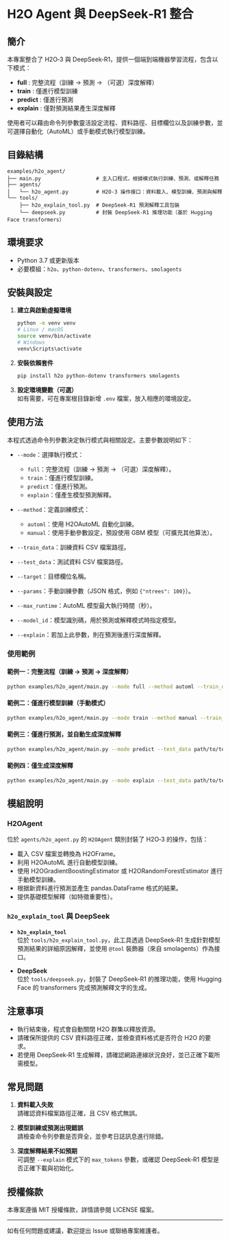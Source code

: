 
# H2O Agent 與 DeepSeek‑R1 整合

## 簡介
本專案整合了 H2O‑3 與 DeepSeek‑R1，提供一個端到端機器學習流程，包含以下模式：
- **full** : 完整流程（訓練 → 預測 → （可選）深度解釋）
- **train** : 僅進行模型訓練
- **predict** : 僅進行預測
- **explain** : 僅對預測結果產生深度解釋

使用者可以藉由命令列參數靈活設定流程、資料路徑、目標欄位以及訓練參數，並可選擇自動化（AutoML）或手動模式執行模型訓練。

## 目錄結構

```
examples/h2o_agent/
├── main.py                  # 主入口程式，根據模式執行訓練、預測、或解釋任務
├── agents/
│   └── h2o_agent.py         # H2O‑3 操作接口：資料載入、模型訓練、預測與解釋
└── tools/
    ├── h2o_explain_tool.py  # DeepSeek‑R1 預測解釋工具包裝
    └── deepseek.py          # 封裝 DeepSeek‑R1 推理功能（基於 Hugging Face transformers）
```

## 環境要求
- Python 3.7 或更新版本
- 必要模組：`h2o`、`python-dotenv`、`transformers`、`smolagents`

## 安裝與設定
1. **建立與啟動虛擬環境**

   ```bash
   python -m venv venv
   # Linux / macOS
   source venv/bin/activate
   # Windows
   venv\Scripts\activate
   ```

2. **安裝依賴套件**

   ```bash
   pip install h2o python-dotenv transformers smolagents
   ```

3. **設定環境變數（可選）**  
   如有需要，可在專案根目錄新增 `.env` 檔案，放入相應的環境設定。

## 使用方法
本程式透過命令列參數決定執行模式與相關設定。主要參數說明如下：

- `--mode`：選擇執行模式：
  - `full`：完整流程（訓練 → 預測 → （可選）深度解釋）。
  - `train`：僅進行模型訓練。
  - `predict`：僅進行預測。
  - `explain`：僅產生模型預測解釋。

- `--method`：定義訓練模式：
  - `automl`：使用 H2OAutoML 自動化訓練。
  - `manual`：使用手動參數設定，預設使用 GBM 模型（可擴充其他算法）。

- `--train_data`：訓練資料 CSV 檔案路徑。
- `--test_data`：測試資料 CSV 檔案路徑。
- `--target`：目標欄位名稱。
- `--params`：手動訓練參數（JSON 格式，例如 `{"ntrees": 100}`）。
- `--max_runtime`：AutoML 模型最大執行時間（秒）。
- `--model_id`：模型識別碼，用於預測或解釋模式時指定模型。
- `--explain`：若加上此參數，則在預測後進行深度解釋。

### 使用範例

#### 範例一：完整流程（訓練 → 預測 → 深度解釋）

```bash
python examples/h2o_agent/main.py --mode full --method automl --train_data path/to/train.csv --test_data path/to/test.csv --target target_column --explain
```

#### 範例二：僅進行模型訓練（手動模式）

```bash
python examples/h2o_agent/main.py --mode train --method manual --train_data path/to/train.csv --target target_column --params '{"ntrees": 100}'
```

#### 範例三：僅進行預測，並自動生成深度解釋

```bash
python examples/h2o_agent/main.py --mode predict --test_data path/to/test.csv --model_id your_model_id --explain
```

#### 範例四：僅生成深度解釋

```bash
python examples/h2o_agent/main.py --mode explain --test_data path/to/test.csv --model_id your_model_id
```

## 模組說明
### H2OAgent
位於 `agents/h2o_agent.py` 的 `H2OAgent` 類別封裝了 H2O‑3 的操作，包括：   
- 載入 CSV 檔案並轉換為 H2OFrame。   
- 利用 H2OAutoML 進行自動模型訓練。   
- 使用 H2OGradientBoostingEstimator 或 H2ORandomForestEstimator 進行手動模型訓練。   
- 根据新資料進行預測並產生 pandas.DataFrame 格式的結果。   
- 提供基礎模型解釋（如特徵重要性）。   

### `h2o_explain_tool` 與 DeepSeek
- **`h2o_explain_tool`**  
  位於 `tools/h2o_explain_tool.py`，此工具透過 DeepSeek‑R1 生成針對模型預測結果的詳細原因解釋，並使用 `@tool` 裝飾器（來自 smolagents）作為接口。

- **DeepSeek**  
  位於 `tools/deepseek.py`，封裝了 DeepSeek‑R1 的推理功能，使用 Hugging Face 的 transformers 完成預測解釋文字的生成。

## 注意事項
- 執行結束後，程式會自動關閉 H2O 群集以釋放資源。
- 請確保所提供的 CSV 資料路徑正確，並檢查資料格式是否符合 H2O 的要求。
- 若使用 DeepSeek‑R1 生成解釋，請確認網路連線狀況良好，並已正確下載所需模型。

## 常見問題
1. **資料載入失敗**  
   請確認資料檔案路徑正確，且 CSV 格式無誤。

2. **模型訓練或預測出現錯誤**  
   請檢查命令列參數是否齊全，並參考日誌訊息進行除錯。

3. **深度解釋結果不如預期**  
   可調整 `--explain` 模式下的 `max_tokens` 參數，或確認 DeepSeek‑R1 模型是否正確下載與初始化。

## 授權條款
本專案遵循 MIT 授權條款，詳情請參閱 LICENSE 檔案。

---

如有任何問題或建議，歡迎提出 Issue 或聯絡專案維護者。
```

